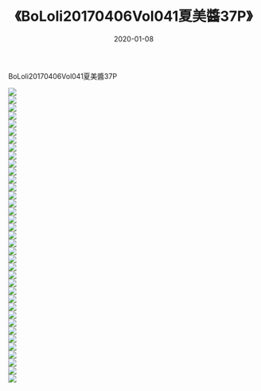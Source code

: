 ﻿---
layout: post
title:  《BoLoli20170406Vol041夏美醬37P》
date:   2020-01-08
img: http://pic.660000.xyz/1:/性感/2020/BoLoli20170406Vol041夏美醬37P/000.jpg
categories: [美女, 清纯, 唯美]
---

BoLoli20170406Vol041夏美醬37P

  ![](http://pic.660000.xyz/1:/性感/2020/BoLoli20170406Vol041夏美醬37P/001.jpg) <br> ![](http://pic.660000.xyz/1:/性感/2020/BoLoli20170406Vol041夏美醬37P/002.jpg) <br> ![](http://pic.660000.xyz/1:/性感/2020/BoLoli20170406Vol041夏美醬37P/003.jpg) <br> ![](http://pic.660000.xyz/1:/性感/2020/BoLoli20170406Vol041夏美醬37P/004.jpg) <br> ![](http://pic.660000.xyz/1:/性感/2020/BoLoli20170406Vol041夏美醬37P/005.jpg) <br> ![](http://pic.660000.xyz/1:/性感/2020/BoLoli20170406Vol041夏美醬37P/006.jpg) <br> ![](http://pic.660000.xyz/1:/性感/2020/BoLoli20170406Vol041夏美醬37P/007.jpg) <br> ![](http://pic.660000.xyz/1:/性感/2020/BoLoli20170406Vol041夏美醬37P/008.jpg) <br> ![](http://pic.660000.xyz/1:/性感/2020/BoLoli20170406Vol041夏美醬37P/009.jpg) <br> ![](http://pic.660000.xyz/1:/性感/2020/BoLoli20170406Vol041夏美醬37P/010.jpg) <br> ![](http://pic.660000.xyz/1:/性感/2020/BoLoli20170406Vol041夏美醬37P/011.jpg) <br> ![](http://pic.660000.xyz/1:/性感/2020/BoLoli20170406Vol041夏美醬37P/012.jpg) <br> ![](http://pic.660000.xyz/1:/性感/2020/BoLoli20170406Vol041夏美醬37P/013.jpg) <br> ![](http://pic.660000.xyz/1:/性感/2020/BoLoli20170406Vol041夏美醬37P/014.jpg) <br> ![](http://pic.660000.xyz/1:/性感/2020/BoLoli20170406Vol041夏美醬37P/015.jpg) <br> ![](http://pic.660000.xyz/1:/性感/2020/BoLoli20170406Vol041夏美醬37P/016.jpg) <br> ![](http://pic.660000.xyz/1:/性感/2020/BoLoli20170406Vol041夏美醬37P/017.jpg) <br> ![](http://pic.660000.xyz/1:/性感/2020/BoLoli20170406Vol041夏美醬37P/018.jpg) <br> ![](http://pic.660000.xyz/1:/性感/2020/BoLoli20170406Vol041夏美醬37P/019.jpg) <br> ![](http://pic.660000.xyz/1:/性感/2020/BoLoli20170406Vol041夏美醬37P/020.jpg) <br> ![](http://pic.660000.xyz/1:/性感/2020/BoLoli20170406Vol041夏美醬37P/021.jpg) <br> ![](http://pic.660000.xyz/1:/性感/2020/BoLoli20170406Vol041夏美醬37P/022.jpg) <br> ![](http://pic.660000.xyz/1:/性感/2020/BoLoli20170406Vol041夏美醬37P/023.jpg) <br> ![](http://pic.660000.xyz/1:/性感/2020/BoLoli20170406Vol041夏美醬37P/024.jpg) <br> ![](http://pic.660000.xyz/1:/性感/2020/BoLoli20170406Vol041夏美醬37P/025.jpg) <br> ![](http://pic.660000.xyz/1:/性感/2020/BoLoli20170406Vol041夏美醬37P/026.jpg) <br> ![](http://pic.660000.xyz/1:/性感/2020/BoLoli20170406Vol041夏美醬37P/027.jpg) <br> ![](http://pic.660000.xyz/1:/性感/2020/BoLoli20170406Vol041夏美醬37P/028.jpg) <br> ![](http://pic.660000.xyz/1:/性感/2020/BoLoli20170406Vol041夏美醬37P/029.jpg) <br> ![](http://pic.660000.xyz/1:/性感/2020/BoLoli20170406Vol041夏美醬37P/030.jpg) <br> ![](http://pic.660000.xyz/1:/性感/2020/BoLoli20170406Vol041夏美醬37P/031.jpg) <br> ![](http://pic.660000.xyz/1:/性感/2020/BoLoli20170406Vol041夏美醬37P/032.jpg) <br> ![](http://pic.660000.xyz/1:/性感/2020/BoLoli20170406Vol041夏美醬37P/033.jpg) <br> ![](http://pic.660000.xyz/1:/性感/2020/BoLoli20170406Vol041夏美醬37P/034.jpg) <br> ![](http://pic.660000.xyz/1:/性感/2020/BoLoli20170406Vol041夏美醬37P/035.jpg) <br> ![](http://pic.660000.xyz/1:/性感/2020/BoLoli20170406Vol041夏美醬37P/036.jpg) <br> ![](http://pic.660000.xyz/1:/性感/2020/BoLoli20170406Vol041夏美醬37P/037.jpg) <br>